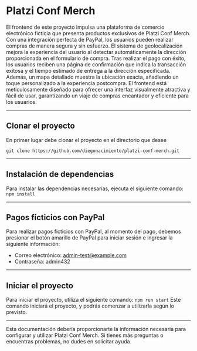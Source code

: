 # Platzi Conf Merch

El frontend de este proyecto impulsa una plataforma de comercio electrónico ficticia que presenta productos exclusivos de Platzi Conf Merch. Con una integración perfecta de PayPal, los usuarios pueden realizar compras de manera segura y sin esfuerzo. El sistema de geolocalización mejora la experiencia del usuario al detectar automáticamente la dirección proporcionada en el formulario de compra. Tras realizar el pago con éxito, los usuarios reciben una página de confirmación que indica la transacción exitosa y el tiempo estimado de entrega a la dirección especificada. Además, un mapa detallado muestra la ubicación exacta, añadiendo un toque personalizado a la experiencia postcompra. El frontend está meticulosamente diseñado para ofrecer una interfaz visualmente atractiva y fácil de usar, garantizando un viaje de compras encantador y eficiente para los usuarios.

---

## Clonar el proyecto

En primer lugar debe clonar el proyecto en el directorio que desee

`git clone https://github.com/diegonacimiento/platzi-conf-merch.git`

---

## Instalación de dependencias

Para instalar las dependencias necesarias, ejecuta el siguiente comando:
`npm install`

---

## Pagos ficticios con PayPal

Para realizar pagos ficticios con PayPal, al momento del pago, debemos presionar el botón amarillo de PayPal para iniciar sesión e ingresar la siguiente información:

- Correo electrónico: admin-test@example.com
- Contraseña: admin432

---

## Iniciar el proyecto

Para iniciar el proyecto, utiliza el siguiente comando:
`npm run start`
Este comando iniciará el proyecto, y podrás comenzar a utilizarla según lo previsto.

---

Esta documentación debería proporcionarte la información necesaria para configurar y utilizar Platzi Conf Merch. Si tienes más preguntas o encuentras problemas, no dudes en solicitar ayuda.
